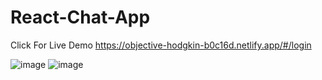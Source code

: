 # React-Chat-App

Click For Live Demo
https://objective-hodgkin-b0c16d.netlify.app/#/login


![image](https://user-images.githubusercontent.com/83983761/135769342-22f4cd63-0f42-44ae-9fd4-e11b5425a2df.png)
![image](https://user-images.githubusercontent.com/83983761/135769359-57c8e0e8-c012-4b1e-9aa7-34b3ae18dde9.png)

